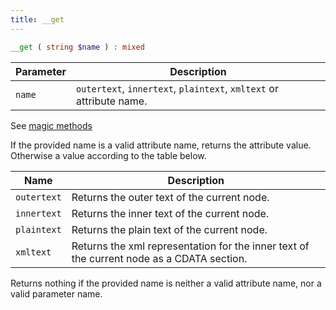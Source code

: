 ```yaml
---
title: __get
---
```


```php
__get ( string $name ) : mixed
```

| Parameter | Description
| --------- | -----------
| `name`    | `outertext`, `innertext`, `plaintext`, `xmltext` or attribute name.

See [magic methods](http://php.net/manual/en/language.oop5.overloading.php#object.get)

If the provided name is a valid attribute name, returns the attribute value. Otherwise a value according to the table below.

| Name              | Description
| ----              | -----------
| `outertext`       | Returns the outer text of the current node.
| `innertext`       | Returns the inner text of the current node.
| `plaintext`       | Returns the plain text of the current node.
| `xmltext`         | Returns the xml representation for the inner text of the current node as a CDATA section.

Returns nothing if the provided name is neither a valid attribute name, nor a valid parameter name.